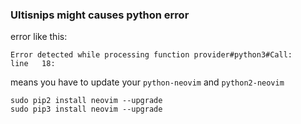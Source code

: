 
### Ultisnips might causes python error

error like this:

    Error detected while processing function provider#python3#Call:
    line   18:

means you have to update your `python-neovim` and `python2-neovim`

    sudo pip2 install neovim --upgrade
    sudo pip3 install neovim --upgrade
